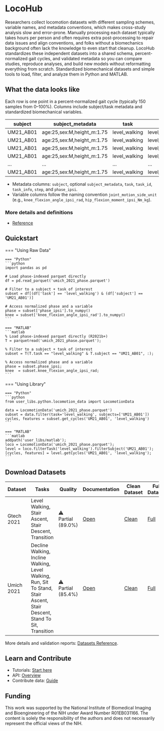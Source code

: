 <!-- removed homepage title hiding and hero styles -->

# LocoHub

Researchers collect locomotion datasets with different sampling schemes, variable names, and metadata conventions, which makes cross-study analysis slow and error-prone. Manually processing each dataset typically takes hours per person and often requires extra post-processing to repair data issues and align conventions, and folks without a biomechanics background often lack the knowledge to even start that cleanup. LocoHub standardizes these independent datasets into a shared schema, percent-normalized gait cycles, and validated metadata so you can compare studies, reproduce analyses, and build new models without reformatting everything from scratch. Standardized biomechanical datasets and simple tools to load, filter, and analyze them in Python and MATLAB.

## What the data looks like

Each row is one point in a percent‑normalized gait cycle (typically 150 samples from 0–100%). Columns include subject/task metadata and standardized biomechanical variables.

| subject | subject_metadata            | task           | task_id               | task_info                        | step | phase_ipsi | knee_flexion_angle_ipsi_rad | hip_flexion_moment_ipsi_Nm_kg |
|---------|-----------------------------|----------------|-----------------------|-----------------------------------|------|------------|-----------------------------|------------------------------|
| UM21_AB01  | age:25,sex:M,height_m:1.75 | level_walking  | level_walking_normal  | speed_m_s:1.2,incline_deg:0      | 1    | 0.00       | 0.524                       | 0.85                         |
| UM21_AB01  | age:25,sex:M,height_m:1.75 | level_walking  | level_walking_normal  | speed_m_s:1.2,incline_deg:0      | 1    | 0.67       | 0.531                       | 0.82                         |
| UM21_AB01  | age:25,sex:M,height_m:1.75 | level_walking  | level_walking_normal  | speed_m_s:1.2,incline_deg:0      | 1    | 1.33       | 0.559                       | 0.81                         |
| UM21_AB01  | age:25,sex:M,height_m:1.75 | level_walking  | level_walking_normal  | speed_m_s:1.2,incline_deg:0      | 1    | 2.00       | 0.576                       | 0.80                         |
| …          | …                           | …              | …                     | …                                 | …    | …          | …                           | …                            |
| UM21_AB01  | age:25,sex:M,height_m:1.75 | level_walking  | level_walking_normal  | speed_m_s:1.2,incline_deg:0      | 1    | 99.33      | 0.507                       | 0.80                         |

- Metadata columns: `subject`, optional `subject_metadata`, `task`, `task_id`, `task_info`, `step`, and `phase_ipsi`.
- Variable columns follow the naming convention `joint_motion_side_unit` (e.g., `knee_flexion_angle_ipsi_rad`, `hip_flexion_moment_ipsi_Nm_kg`).

### More details and definitions

- [Reference](reference/index.md)


## Quickstart

=== "Using Raw Data"

    === "Python"
    ```python
    import pandas as pd

    # Load phase-indexed parquet directly
    df = pd.read_parquet('umich_2021_phase.parquet')

    # Filter to a subject + task of interest
    subset = df[(df['task'] == 'level_walking') & (df['subject'] == 'UM21_AB01')]

    # Access normalized phase and a variable
    phase = subset['phase_ipsi'].to_numpy()
    knee = subset['knee_flexion_angle_ipsi_rad'].to_numpy()
    ```

    === "MATLAB"
    ```matlab
    % Load phase-indexed parquet directly (R2021b+)
    T = parquetread('umich_2021_phase.parquet');

    % Filter to a subject + task of interest
    subset = T(T.task == "level_walking" & T.subject == "UM21_AB01", :);

    % Access normalized phase and a variable
    phase = subset.phase_ipsi;
    knee  = subset.knee_flexion_angle_ipsi_rad;
    ```

=== "Using Library"

    === "Python"
    ```python
    from user_libs.python.locomotion_data import LocomotionData

    data = LocomotionData('umich_2021_phase.parquet')
    subset = data.filter(task='level_walking', subjects=['UM21_AB01'])
    cycles, features = subset.get_cycles('UM21_AB01', 'level_walking')
    ```

    === "MATLAB"
    ```matlab
    addpath('user_libs/matlab');
    loco = LocomotionData('umich_2021_phase.parquet');
    level = loco.filterTask('level_walking').filterSubject('UM21_AB01');
    [cycles, features] = level.getCycles('UM21_AB01', 'level_walking');
    ```

<!-- Removed trust indicators for a simpler, utilitarian homepage -->

## Download Datasets

<!-- DATASET_TABLE_START -->
| Dataset | Tasks | Quality | Documentation | Clean Dataset | Full Dataset |
|---------|-------|---------|---------------|---------------|---------------|
| Gtech 2021 | Level Walking, Stair Ascent, Stair Descent, Transition | ⚠️ Partial (89.0%) | [Open](datasets/gt21.md) | [Clean](https://www.dropbox.com/scl/fi/h2aitlo77ujndhcqzhswo/gtech_2021_phase_clean.parquet?rlkey=zitswlvbc7g8bgt2f3jx3zyfx&st=26wq9hpi&raw=1) | [Full](https://www.dropbox.com/scl/fi/fvv83iipnhtapkaa1z70g/gtech_2021_phase_dirty.parquet?rlkey=fp7q7a3b0t8t6bivc9lynu5uj&st=idfk1sk4&raw=1) |
| Umich 2021 | Decline Walking, Incline Walking, Level Walking, Run, Sit To Stand, Stair Ascent, Stair Descent, Stand To Sit, Transition | ⚠️ Partial (85.4%) | [Open](datasets/um21.md) | [Clean](https://www.dropbox.com/scl/fi/typd1b24lfks6unjdiagf/umich_2021_phase_clean.parquet?rlkey=il6z7dnfs5i9n96tc90h1s244&st=vasjkbl2&raw=1) | [Full](https://www.dropbox.com/scl/fi/21mbjl4g148idosnl5li1/umich_2021_phase_dirty.parquet?rlkey=jbcy3l53wgapuyc2e3k2pgbn6&st=tuctu1y2&raw=1) |
<!-- DATASET_TABLE_END -->

More details and validation reports: [Datasets Reference](datasets/index.md).

## Learn and Contribute

- Tutorials: [Start here](tutorials/index.md)
- API: [Overview](api/api-index.md)
- Contribute data: [Guide](contributing/index.md)

## Funding

This work was supported by the National Institute of Biomedical Imaging and Bioengineering of the NIH under Award Number R01EB031166. The content is solely the responsibility of the authors and does not necessarily represent the official views of the NIH.
